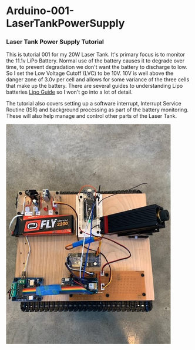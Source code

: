 # Arduino-001-LaserTankPowerSupply

### Laser Tank Power Supply Tutorial
This is tutorial 001 for my 20W Laser Tank.  It's primary focus is to monitor the 11.1v LiPo Battery.  Normal use of the battery causes it to degrade over time, to prevent degradation we don't want the battery to discharge to low.  So I set the Low Voltage Cutoff (LVC) to be 10V. 10V is well above the danger zone of 3.0v per cell and allows for some variance of the three cells that make up the battery.  There are several guides to understanding Lipo batteries [Lipo Guide](http://learningrc.com/lipo-battery/) so I won't go into a lot of detail.

The tutorial also covers setting up a software interrupt, Interrupt Service Routine (ISR) and background processing as part of the battery monitoring.  These will also help manage and control other parts of the Laser Tank. 

![Power Supply Mounted](/Images/Power_Supply_Mounted.JPG)